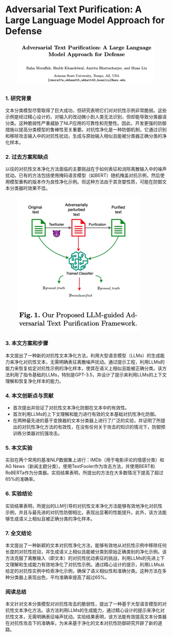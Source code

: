 # Adversarial Text Purification: A Large Language Model Approach for Defense

<figure><img src="../.gitbook/assets/image (247).png" alt=""><figcaption></figcaption></figure>

##

### 1. 研究背景

文本分类模型尽管取得了巨大成功，但研究表明它们对对抗性示例非常脆弱。这些示例是经过精心设计的，对输入的改动微小到人类无法识别，但却能导致分类器误分类。这种脆弱性严重威胁了NLP应用的可靠性和完整性。因此，开发更强的防御措施以提高分类模型的鲁棒性至关重要。对抗性净化是一种防御机制，它通过识别和移除攻击输入中的对抗性扰动，生成与原始输入相似且能被分类器正确分类的净化样本。

### 2. 过去方案和缺点

以往的对抗性文本净化方法面临的主要挑战在于如何表征和消除离散输入中的噪声扰动。已有的方法包括使用掩码语言模型（如BERT）随机掩盖对抗示例，然后使用模型重构的版本作为良性净化示例。但这种方法由于其贪婪性质，可能在防御文本分类器时效果不佳。

<figure><img src="../.gitbook/assets/image (248).png" alt=""><figcaption></figcaption></figure>

### 3. 本文方案和步骤

本文提出了一种新的对抗性文本净化方法，利用大型语言模型（LLMs）的生成能力来净化对抗性文本，无需明确表征离散噪声扰动。通过提示工程，利用LLMs的能力来恢复给定对抗性示例的净化样本，使其在语义上相似且能被正确分类。该方法利用了指令基础的LLMs，特别是GPT-3.5，并设计了提示来利用LLMs的上下文理解和恢复净化样本的能力。

### 4. 本文创新点与贡献

* 首次提出并验证了对抗性文本净化防御在文本中的有效性。
* 首次利用LLMs的上下文理解和能力进行有效的文本基础对抗性净化防御。
* 在两种最先进的基于变换器的文本分类器上进行了广泛的实验，并证明了所提出的对抗性净化方法的有效性，在没有任何关于攻击的知识的情况下，防御预训练分类器对抗强攻击。

### 5. 本文实验

实验在两个常用的基准NLP数据集上进行：IMDb（用于电影评论的情感分类）和AG News（新闻主题分类）。使用TextFooler作为攻击方法，并使用BERT和RoBERTa作为分类器。实验结果表明，所提出的方法在大多数情况下提高了超过65%的准确率。

### 6. 实验结论

实验结果表明，所提出的LLM引导的对抗性文本净化方法能够有效地净化对抗性示例，并且与最先进的对抗性防御相比，表现出显著的性能提升。此外，该方法能够生成语义上相似且被正确分类的净化样本。

### 7. 全文结论

本文提出了一种新颖的文本对抗性净化方法，能够有效地从对抗性示例中移除任何长度的对抗性扰动，并生成语义上相似且能被分类到原始正确类别的净化示例。该方法克服了离散输入（即文本）的对抗性扰动表征的挑战，利用LLMs的先进上下文理解和生成能力有效地净化了对抗性示例。通过精心设计的提示，利用LLMs从给定的对抗性实例中检索净化示例，确保了语义相似性和准确分类。这种方法在多种分类器上表现出色，平均准确率提高了超过65%。

### 阅读总结

本文针对文本分类模型对对抗性攻击的脆弱性，提出了一种基于大型语言模型的对抗性文本净化方法。该方法利用LLMs的生成能力，通过精心设计的提示来净化对抗性文本，无需明确表征噪声扰动。实验结果表明，该方法能有效提高文本分类器在对抗性攻击下的准确率，为未来基于净化的文本对抗性防御研究开辟了新的道路。
